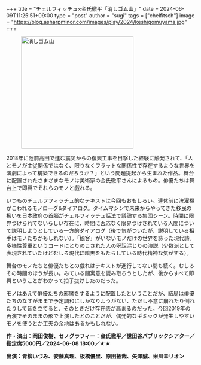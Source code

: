 +++
title = "チェルフィッチュ×金氏徹平「消しゴム山」"
date = 2024-06-09T11:25:51+09:00
type = "post"
author = "sugi"
tags = ["chelfitsch"]
image = "https://blog.asharpminor.com/images/play/2024/keshigomuyama.jpg"
+++
<figure class="alignleft"><img src="/images/play/2024/keshigomuyama.jpg" alt="消しゴム山" style="width: 300px !important;"></figure>

2018年に陸前高田で進む震災からの復興工事を目撃した経験に触発されて、「人とモノが主従関係ではなく、限りなくフラットな関係性で存在するような世界を演劇によって構築できるのだろうか？」という問題提起から生まれた作品。舞台に配置されたさまざまなモノは美術家の金氏徹平さんによるもの。俳優たちは舞台上で即興でそれらのモノと戯れる。

いつものチェルフフィッチュ的なテキストは今回もおもしろい。連休前に洗濯機がこわれるモノローグ&ダイアログ。タイムマシンで未来からやってきた移民の扱いを日本政府の首脳がチェルフィッチュ話法で議論する集団シーン。時間に限界づけられてないらしい存在に、時間に否応なく限界づけされている人間について説明しようとしている一方的ダイアログ（後で気がついたが、説明している相手はモノたちかもしれない）。「観客」がいないモノだけの世界を詠った現代詩。多様性尊重というコードにとりのこされた人の呪詛混じりの演説（少数派として表現されていたけどむしろ現代に暗黒をもたらしている時代精神な気がする）。

舞台のモノたちと俳優たちとの戯れはテキストが進行してない間も続く。むしろその時間のほうが長い。みている間寓意を読み取ろうとしたが、後からすべて即興ということがわかって拍子抜けしたのだった。

モノはあえて俳優たちの邪魔をするように配置したということだが、結局は俳優たちのなすがままで予定調和にしかなりようがない、ただし不意に崩れたり倒れたりして音を立てると、そのときだけ存在感が高まるのだった。今回2019年の再演でそのままの形で上演したとのことだが、偶発的なギミックが発生しやすいモノを使うとか工夫の余地はあるかもしれない。

**作・演出：岡田俊樹、セノグラフィー：金氏徹平／世田谷パブリックシアター／指定席5000円／2024-06-08 18:00／★★**

**出演：青柳いづみ、安藤真理、板橋優里、原田拓哉、矢澤誠、米川幸リオン**
